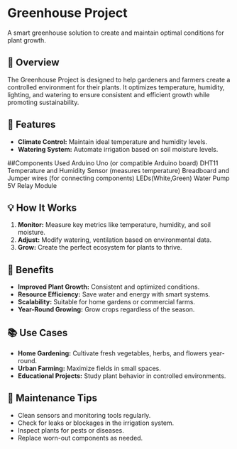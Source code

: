 # Greenhouse Project
A smart greenhouse solution to create and maintain optimal conditions for plant growth.

## 📝 Overview
The Greenhouse Project is designed to help gardeners and farmers create a controlled environment for their plants. It optimizes temperature, humidity, lighting, and watering to ensure consistent and efficient growth while promoting sustainability.

## 🚀 Features
- **Climate Control:** Maintain ideal temperature and humidity levels.
- **Watering System:** Automate irrigation based on soil moisture levels.

##Components Used
Arduino Uno (or compatible Arduino board)
DHT11 Temperature and Humidity Sensor (measures temperature)
Breadboard and Jumper wires (for connecting components)
LEDs(White,Green)
Water Pump
5V Relay Module

## 💡 How It Works
1. **Monitor:** Measure key metrics like temperature, humidity, and soil moisture.  
2. **Adjust:** Modify watering, ventilation based on environmental data.  
3. **Grow:** Create the perfect ecosystem for plants to thrive.  

## 🌟 Benefits
- **Improved Plant Growth:** Consistent and optimized conditions.  
- **Resource Efficiency:** Save water and energy with smart systems.  
- **Scalability:** Suitable for home gardens or commercial farms.  
- **Year-Round Growing:** Grow crops regardless of the season.  

## 📚 Use Cases
- **Home Gardening:** Cultivate fresh vegetables, herbs, and flowers year-round.  
- **Urban Farming:** Maximize fields in small spaces.  
- **Educational Projects:** Study plant behavior in controlled environments.  

## 📌 Maintenance Tips
- Clean sensors and monitoring tools regularly.  
- Check for leaks or blockages in the irrigation system.  
- Inspect plants for pests or diseases.  
- Replace worn-out components as needed.  
